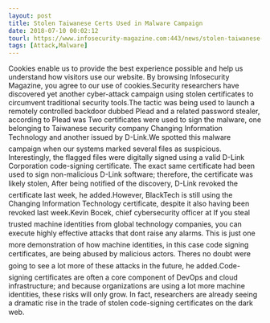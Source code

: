 ```yaml
---
layout: post
title: Stolen Taiwanese Certs Used in Malware Campaign
date: 2018-07-10 00:02:12
tourl: https://www.infosecurity-magazine.com:443/news/stolen-taiwanese-certs-used/
tags: [Attack,Malware]
---
```

Cookies enable us to provide the best experience possible and help us understand how visitors use our website. By browsing Infosecurity Magazine, you agree to our use of cookies.Security researchers have discovered yet another cyber-attack campaign using stolen certificates to circumvent traditional security tools.The tactic was being used to launch a remotely controlled backdoor dubbed Plead and a related password stealer, according to Plead was Two certificates were used to sign the malware, one belonging to Taiwanese security company Changing Information Technology and another issued by D-Link.We spotted this malware campaign when our systems marked several files as suspicious. Interestingly, the flagged files were digitally signed using a valid D-Link Corporation code-signing certificate. The exact same certificate had been used to sign non-malicious D-Link software; therefore, the certificate was likely stolen, After being notified of the discovery, D-Link revoked the certificate last week, he added.However, BlackTech is still using the Changing Information Technology certificate, despite it also having been revoked last week.Kevin Bocek, chief cybersecurity officer at If you steal trusted machine identities from global technology companies, you can execute highly effective attacks that dont raise any alarms. This is just one more demonstration of how machine identities, in this case code signing certificates, are being abused by malicious actors. Theres no doubt were going to see a lot more of these attacks in the future, he added.Code-signing certificates are often a core component of DevOps and cloud infrastructure; and because organizations are using a lot more machine identities, these risks will only grow. In fact, researchers are already seeing a dramatic rise in the trade of stolen code-signing certificates on the dark web.